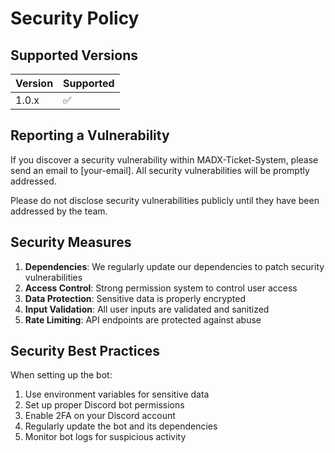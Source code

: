 # Security Policy

## Supported Versions

| Version | Supported          |
| ------- | ------------------ |
| 1.0.x   | :white_check_mark: |

## Reporting a Vulnerability

If you discover a security vulnerability within MADX-Ticket-System, please send an email to [your-email]. All security vulnerabilities will be promptly addressed.

Please do not disclose security vulnerabilities publicly until they have been addressed by the team.

## Security Measures

1. **Dependencies**: We regularly update our dependencies to patch security vulnerabilities
2. **Access Control**: Strong permission system to control user access
3. **Data Protection**: Sensitive data is properly encrypted
4. **Input Validation**: All user inputs are validated and sanitized
5. **Rate Limiting**: API endpoints are protected against abuse

## Security Best Practices

When setting up the bot:
1. Use environment variables for sensitive data
2. Set up proper Discord bot permissions
3. Enable 2FA on your Discord account
4. Regularly update the bot and its dependencies
5. Monitor bot logs for suspicious activity
